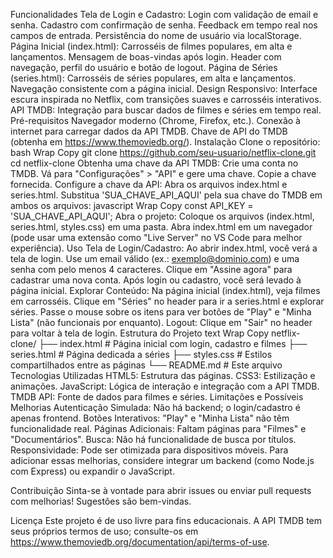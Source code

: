 Funcionalidades
Tela de Login e Cadastro:
Login com validação de email e senha.
Cadastro com confirmação de senha.
Feedback em tempo real nos campos de entrada.
Persistência do nome de usuário via localStorage.
Página Inicial (index.html):
Carrosséis de filmes populares, em alta e lançamentos.
Mensagem de boas-vindas após login.
Header com navegação, perfil do usuário e botão de logout.
Página de Séries (series.html):
Carrosséis de séries populares, em alta e lançamentos.
Navegação consistente com a página inicial.
Design Responsivo: Interface escura inspirada no Netflix, com transições suaves e carrosséis interativos.
API TMDB: Integração para buscar dados de filmes e séries em tempo real.
Pré-requisitos
Navegador moderno (Chrome, Firefox, etc.).
Conexão à internet para carregar dados da API TMDB.
Chave de API do TMDB (obtenha em https://www.themoviedb.org/).
Instalação
Clone o repositório:
bash
Wrap
Copy
git clone https://github.com/seu-usuario/netflix-clone.git
cd netflix-clone
Obtenha uma chave da API TMDB:
Crie uma conta no TMDB.
Vá para "Configurações" > "API" e gere uma chave.
Copie a chave fornecida.
Configure a chave da API:
Abra os arquivos index.html e series.html.
Substitua 'SUA_CHAVE_API_AQUI' pela sua chave do TMDB em ambos os arquivos:
javascript
Wrap
Copy
const API_KEY = 'SUA_CHAVE_API_AQUI';
Abra o projeto:
Coloque os arquivos (index.html, series.html, styles.css) em uma pasta.
Abra index.html em um navegador (pode usar uma extensão como "Live Server" no VS Code para melhor experiência).
Uso
Tela de Login/Cadastro:
Ao abrir index.html, você verá a tela de login.
Use um email válido (ex.: exemplo@dominio.com) e uma senha com pelo menos 4 caracteres.
Clique em "Assine agora" para cadastrar uma nova conta.
Após login ou cadastro, você será levado à página inicial.
Explorar Conteúdo:
Na página inicial (index.html), veja filmes em carrosséis.
Clique em "Séries" no header para ir a series.html e explorar séries.
Passe o mouse sobre os itens para ver botões de "Play" e "Minha Lista" (não funcionais por enquanto).
Logout:
Clique em "Sair" no header para voltar à tela de login.
Estrutura do Projeto
text
Wrap
Copy
netflix-clone/
├── index.html      # Página inicial com login, cadastro e filmes
├── series.html     # Página dedicada a séries
├── styles.css      # Estilos compartilhados entre as páginas
└── README.md       # Este arquivo
Tecnologias Utilizadas
HTML5: Estrutura das páginas.
CSS3: Estilização e animações.
JavaScript: Lógica de interação e integração com a API TMDB.
TMDB API: Fonte de dados para filmes e séries.
Limitações e Possíveis Melhorias
Autenticação Simulada: Não há backend; o login/cadastro é apenas frontend.
Botões Interativos: "Play" e "Minha Lista" não têm funcionalidade real.
Páginas Adicionais: Faltam páginas para "Filmes" e "Documentários".
Busca: Não há funcionalidade de busca por títulos.
Responsividade: Pode ser otimizada para dispositivos móveis.
Para adicionar essas melhorias, considere integrar um backend (como Node.js com Express) ou expandir o JavaScript.

Contribuição
Sinta-se à vontade para abrir issues ou enviar pull requests com melhorias! Sugestões são bem-vindas.

Licença
Este projeto é de uso livre para fins educacionais. A API TMDB tem seus próprios termos de uso; consulte-os em https://www.themoviedb.org/documentation/api/terms-of-use.
